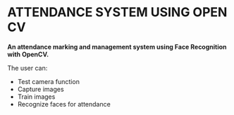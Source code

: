 # ATTENDANCE SYSTEM USING OPEN CV
**An attendance marking and management system using Face Recognition with OpenCV.**

The user can:
- Test camera function
- Capture images
- Train images
- Recognize faces for attendance

